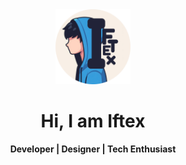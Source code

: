 <div align="center">
  <img src="Assets/iftex-3d.png" width="120" alt="Logo" />
  <h1>Hi, I am Iftex </h1>
  <p><b>Developer | Designer | Tech Enthusiast</b></p>
</div>
